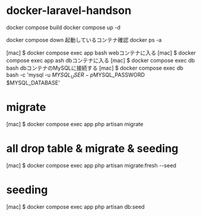 # docker-laravel-handson

docker compose build
docker compose up -d

docker compose down
起動しているコンテナ確認
docker ps -a

[mac] $ docker compose exec app bash
webコンテナに入る
[mac] $ docker compose exec app ash
dbコンテナに入る
[mac] $ docker compose exec db bash
dbコンテナのMySQLに接続する
[mac] $ docker compose exec db bash -c 'mysql -u $MYSQL_USER -p$MYSQL_PASSWORD $MYSQL_DATABASE'

# migrate
[mac] $ docker compose exec app php artisan migrate

# all drop table & migrate & seeding
[mac] $ docker compose exec app php artisan migrate:fresh --seed

# seeding
[mac] $ docker compose exec app php artisan db:seed
